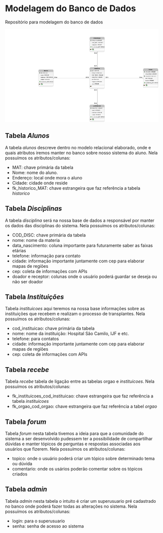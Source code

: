 # Modelagem do Banco de Dados
Repositório para modelagem do banco de dados

<div align="center">
  <img src="avaliacao.L.png"/>
</div>
<h2>Tabela <i>Alunos</i></h2>
A tabela <i>alunos</i> descreve dentro no modelo relacional elaborado, onde e quais atributos iremos manter no banco
sobre nosso sistema do aluno.
Nela possuímos os atributos/colunas:
<ul>
  <li>MAT: chave primária da tabela</li>
  <li>Nome: nome do aluno.</li>
  <li>Endereço: local onde mora o aluno</li>
  <li>Cidade: cidade onde reside</li>
  <li>fk_historico_MAT: chave estrangeira que faz referência a tabela <i>historico</i></li>
</ul>

<h2>Tabela <i>Disciplinas</i></h2>
A tabela <i>disciplina</i> será na nossa base de dados a responsável por manter os dados das disciplinas do sistema.
Nela possuímos os atributos/colunas:
<ul>
  <li>COD_DISC: chave primária da tabela</li>
  <li>nome: nome da materia</li>
  <li>data_nascimento: coluna importante para futuramente saber as faixas etárias</li>
  <li>telefone: informação para contato</li>
  <li>cidade: informação importante juntamente com cep para elaborar mapas de regiões</li>
  <li>cep: coleta de informações com APIs</li>
  <li>doador e receptor: colunas onde o usuário poderá guardar se deseja ou não ser doador</li>
</ul>

<h2>Tabela <i>Instituições</i></h2>
Tabela <i>instituicoes</i> aqui teremos na nossa base informações sobre as instituições que recebem e realizam o processo de transplantes.
Nela possuímos os atributos/colunas:
<ul>
  <li>cod_instituicao: chave primária da tabela</li>
  <li>nome: nome da instituição: Hospital São Camilo, IJF e etc.</li>
  <li>telefone: para contatos</li>
  <li>cidade: informação importante juntamente com cep para elaborar mapas de regiões</li>
  <li>cep: coleta de informações com APIs</li>
 </ul>
 
<h2>Tabela <i>recebe</i></h2>
Tabela <i>recebe</i> tabela de ligação entre as tabelas </i>orgao</i> e <i>instituicoes</i>.
Nela possuímos os atributos/colunas:
<ul>
  <li>fk_instituicoes_cod_instituicao: chave estrangeira que faz referência a tabela <i>instituicoes</i></li>
  <li>fk_orgao_cod_orgao: chave estrangeira que faz referência a tabel <i>orgao</i> </li>
</ul>

<h2>Tabela <i>forum</i></h2>
Tabela <i>forum</i> nesta tabela tivemos a ideia para que a comunidade do sistema a ser desenvolvido pudessem ter a possibilidade
de compartilhar dúvidas e manter tópicos de perguntas e respostas associadas aos usuários que fizerem.
Nela possuímos os atributos/colunas:
<ul>
  <li>topico: onde o usuário poderá criar um tópico sobre determinado tema ou dúvida</li>
  <li>comentario: onde os usários poderão comentar sobre os tópicos criados</li>
</ul>

<h2>Tabela <i>admin</i></h2>
Tabela <i>admin</i> nesta tabela o intuito é criar um superusuario pré cadastrado no banco onde poderá fazer todas as alterações no sistema.
Nela possuímos os atributos/colunas:
<ul>
  <li>login: para o superusuario</li>
  <li>senha: senha de acesso ao sistema</li>
</ul>
